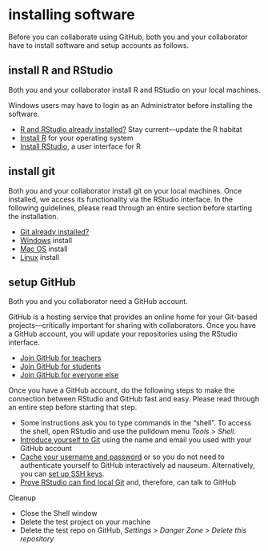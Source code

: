 installing software
================

Before you can collaborate using GitHub, both you and your collaborator
have to install software and setup accounts as follows.

## install R and RStudio

Both you and your collaborator install R and RStudio on your local
machines.

Windows users may have to login as an Administrator before installing
the software.

-   [R and RStudio already installed?](p003-updating-R-habitat.md) Stay
    current—update the R habitat
-   <a href="https://cloud.r-project.org" target="_blank">Install R</a>
    for your operating system  
-   <a href="https://www.rstudio.com/products/rstudio/#Desktop" target="_blank">Install RStudio</a>,
    a user interface for R

## install git

Both you and your collaborator install git on your local machines. Once
installed, we access its functionality via the RStudio interface. In the
following guidelines, please read through an entire section before
starting the installation.

-   [Git already
    installed?](https://happygitwithr.com/install-git.html#git-already-installed)
-   [Windows](https://happygitwithr.com/install-git.html#install-git-windows)
    install
-   [Mac OS](https://happygitwithr.com/install-git.html#macos) install
-   [Linux](https://happygitwithr.com/install-git.html#linux) install

## setup GitHub

Both you and you collaborator need a GitHub account.

GitHub is a hosting service that provides an online home for your
Git-based projects—critically important for sharing with collaborators.
Once you have a GitHub account, you will update your repositories using
the RStudio interface.

-   [Join GitHub for teachers](https://education.github.com/teachers)
-   [Join GitHub for students](https://education.github.com/students)
-   [Join GitHub for everyone else](https://github.com/)

Once you have a GitHub account, do the following steps to make the
connection between RStudio and GitHub fast and easy. Please read through
an entire step before starting that step.

-   Some instructions ask you to type commands in the “shell”. To access
    the shell, open RStudio and use the pulldown menu *Tools &gt;
    Shell*.
-   [Introduce yourself to
    Git](http://happygitwithr.com/hello-git.html#hello-git) using the
    name and email you used with your GitHub account
-   [Cache your username and
    password](http://happygitwithr.com/credential-caching.html#credential-caching)
    or so you do not need to authenticate yourself to GitHub
    interactively ad nauseum. Alternatively, you can [set up SSH
    keys](http://happygitwithr.com/ssh-keys.html#ssh-keys).
-   [Prove RStudio can find local
    Git](http://happygitwithr.com/rstudio-git-github.html#rstudio-git-github)
    and, therefore, can talk to GitHub

Cleanup

-   Close the Shell window
-   Delete the test project on your machine
-   Delete the test repo on GitHub, *Settings &gt; Danger Zone &gt;
    Delete this repository*
